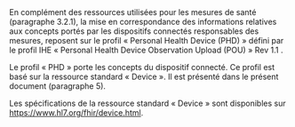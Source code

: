 
&nbsp;  

En complément des ressources utilisées pour les mesures de santé (paragraphe 3.2.1), la mise en correspondance des informations relatives aux concepts portés par les dispositifs connectés responsables des mesures, reposent sur le profil « Personal Health Device (PHD) » défini par le profil IHE « Personal Health Device Observation Upload (POU) » Rev 1.1 .   
  
Le profil « PHD » porte les concepts du dispositif connecté. Ce profil est basé sur la ressource standard « Device ». Il est présenté dans le présent document (paragraphe 5).  
  
Les spécifications de la ressource standard « Device » sont disponibles sur <https://www.hl7.org/fhir/device.html>.  
   
   




